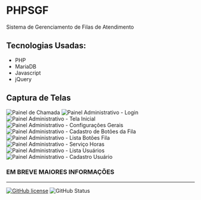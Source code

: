 # PHPSGF
Sistema de Gerenciamento de Filas de Atendimento

## Tecnologias Usadas:
- PHP
- MariaDB
- Javascript
- jQuery

## Captura de Telas
![Painel de Chamada](https://i.ibb.co/xCSYYxs/Captura-de-tela-de-srvsenhapoliclinica-0-s-2021-01-03-10-46-37.png "Painel de Chamada")
![Painel Administrativo - Login](https://i.ibb.co/kBGYTX6/Tela-Captura-Painel-Adm-Login.png "painel administrativo - Login")
![Painel Administrativo - Tela Inicial](https://i.ibb.co/6gvrr5P/Tela-Captura-Painel-Adm-Tela-Inicial.png "painel administrativo - Tela Inicial")
![Painel Administrativo - Configurações Gerais](https://i.ibb.co/k9D27CX/Tela-Captura-Painel-Adm-Conf-Geral.png "painel administrativo - Configurações Gerais")
![Painel Administrativo - Cadastro de Botões da Fila](https://i.ibb.co/NYhHtsx/Tela-Captura-Painel-Adm-Cad-Botoes-Fila.png "painel administrativo - Cadastro de Botões da Fila")
![Painel Administrativo - Lista Botões Fila](https://i.ibb.co/FDgLKYZ/Tela-Captura-Painel-Adm-Lista-Botoes.png "painel administrativo - Lista Botões Fila")
![Painel Administrativo - Serviço Horas](https://i.ibb.co/M2wn3x1/Tela-Captura-Painel-Adm-Servico-Horas.png "painel administrativo - Serviço Horas")
![Painel Administrativo - Lista Usuários](https://i.ibb.co/CBwcgzn/Tela-Captura-Painel-Adm-Lista-Usuarios.png "painel administrativo - Lista Usuários")
![Painel Administrativo - Cadastro Usuário](https://i.ibb.co/PNJg91b/Tela-Captura-Painel-Adm-Cad-Usuario.png "painel administrativo - Cadastro Usuário")

### EM BREVE MAIORES INFORMAÇÕES

-----------------------------------------
[![GitHub license](https://img.shields.io/github/license/igormenin/phpsgf)](https://github.com/igormenin/phpsgf/blob/main/LICENSE)
![GitHub Status](https://img.shields.io/badge/Status-Production-brightgreen)
